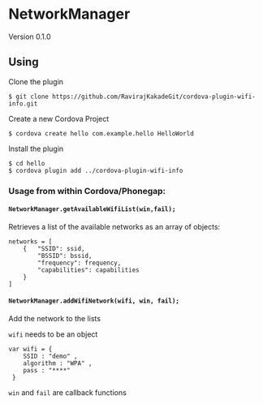 # NetworkManager

Version 0.1.0

## Using
Clone the plugin

    $ git clone https://github.com/RavirajKakadeGit/cordova-plugin-wifi-info.git

Create a new Cordova Project

    $ cordova create hello com.example.hello HelloWorld

Install the plugin

    $ cd hello
    $ cordova plugin add ../cordova-plugin-wifi-info

### Usage from within Cordova/Phonegap:

#### `NetworkManager.getAvailableWifiList(win,fail);`

Retrieves a list of the available networks as an array of objects:

    networks = [
        {   "SSID": ssid,
            "BSSID": bssid,
            "frequency": frequency,
            "capabilities": capabilities
        }
    ]

#### `NetworkManager.addWifiNetwork(wifi, win, fail);`

Add the network to the lists

`wifi` needs to be an object

    var wifi = {
        SSID : "demo" ,
        algorithm : "WPA" ,
        pass : "****"
     }

`win` and `fail` are callback functions

